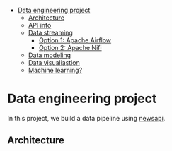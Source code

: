 * [Data engineering project](#data-engineering-project)
    * [Architecture](#architecture)
    * [API info](#api-intro)
    * [Data streaming](#setup)
        * [Option 1: Apache Airflow](#airflow-streaming)
        * [Option 2: Apache Nifi](#nifi-streaming)
    * [Data modeling](#data-modeling)
    * [Data visualiastion](#powerbi)
    * [Machine learning?](#ml)

<!-- small space -->

# Data engineering project
In this project, we build a data pipeline using [newsapi](https://newsapi.ai/).

<!-- small space -->

## Architecture